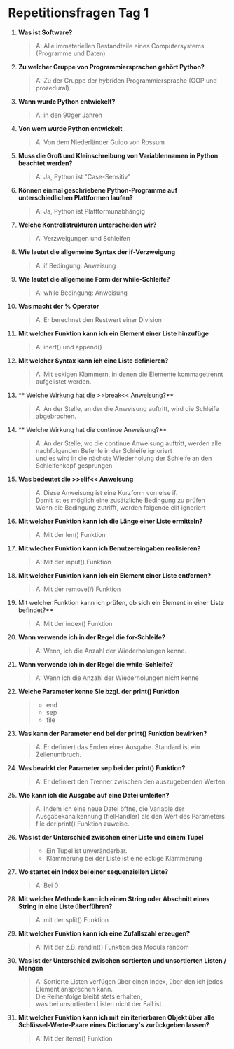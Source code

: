 # Repetitionsfragen Tag 1

1. **Was ist Software?**
	>A: Alle immateriellen Bestandteile eines Computersystems (Programme und Daten)
	
2. **Zu welcher Gruppe von Programmiersprachen gehört Python?**
	>A: Zu der Gruppe der hybriden Programmiersprache (OOP und prozedural)
	
3. **Wann wurde Python entwickelt?**
	>A: in den 90ger Jahren
	
4. **Von wem wurde Python entwickelt**
	>A: Von dem Niederländer Guido von Rossum
	
5. **Muss die Groß und Kleinschreibung von Variablennamen in Python beachtet werden?**
	>A: Ja, Python ist "Case-Sensitiv"
	
6. **Können einmal geschriebene Python-Programme auf unterschiedlichen Plattformen laufen?**
	>A: Ja, Python ist Plattformunabhängig
	
7. **Welche Kontrollstrukturen unterscheiden wir?**
	>A: Verzweigungen und Schleifen
	
8. **Wie lautet die allgemeine Syntax der if-Verzweigung**
	>A: if Bedingung:
		Anweisung
		
9. **Wie lautet die allgemeine Form der while-Schleife?**
	>A: while Bedingung:
		Anweisung
		
10. **Was macht der % Operator**
	>A: Er berechnet den Restwert einer Division

11. **Mit welcher Funktion kann ich ein Element einer Liste hinzufüge**
	>A: inert() und append()
 
12. **Mit welcher Syntax kann ich eine Liste definieren?**
	> A: Mit eckigen Klammern, in denen die Elemente kommagetrennt aufgelistet werden.

13. ** Welche Wirkung hat die >>break<< Anweisung?**
    > A: An der Stelle, an der die Anweisung auftritt, wird die Schleife abgebrochen.

14. ** Welche Wirkung hat die continue Anweisung?**
    > A: An der Stelle, wo die continue Anweisung auftritt, werden alle nachfolgenden Befehle in der Schleife ignoriert  
	> und es wird in die nächste Wiederholung der Schleife an den Schleifenkopf gesprungen.
	
15. **Was bedeutet die >>elif<< Anweisung**
	> A: Diese Anweisung ist eine Kurzform von else if.  
	> Damit ist es möglich eine zusätzliche Bedingung zu prüfen  
	> Wenn die Bedingung zutrifft, werden folgende elif ignoriert

16. **Mit welcher Funktion kann ich die Länge einer Liste ermitteln?**
	> A: Mit der len() Funktion

17. **Mit wlecher Funktion kann ich Benutzereingaben realisieren?**
	> A: Mit der input() Funktion

18. **Mit welcher Funktion kann ich ein Element einer Liste entfernen?**
	> A: Mit der remove(/) Funktion

19. Mit welcher Funktion kann ich prüfen, ob sich ein Element in einer Liste befindet?**
    > A: Mit der index() Funktion

20. **Wann verwende ich in der Regel die for-Schleife?**
	> A: Wenn, ich die Anzahl der Wiederholungen kenne.

21. **Wann verwende ich in der Regel die while-Schleife?**
    > A: Wenn ich die Anzahl der Wiederholungen nicht kenne

22. **Welche Parameter kenne Sie bzgl. der print() Funktion**
	> * end 
    > * sep 
    > * file
23. **Was kann der Parameter end bei der print() Funktion bewirken?**
	> A: Er definiert das Enden einer Ausgabe. Standard ist ein Zeilenumbruch.
24. **Was bewirkt der Parameter sep bei der print() Funktion?**
	> A: Er definiert den Trenner zwischen den auszugebenden Werten.
25. **Wie kann ich die Ausgabe auf eine Datei umleiten?**
    > A. Indem ich eine neue Datei öffne, die Variable der Ausgabekanalkennung (fielHandler) als den Wert des Parameters file der print() Funktion zuweise.
26. **Was ist der Unterschied zwischen einer Liste und einem Tupel**
    > * Ein Tupel ist unveränderbar.
    > * Klammerung bei der Liste ist eine eckige Klammerung
27. **Wo startet ein Index bei einer sequenziellen Liste?**
    > A: Bei 0
28. **Mit welcher Methode kann ich einen String oder Abschnitt eines String in eine Liste überführen?**
    > A: mit der split() Funktion
29. **Mit welcher Funktion kann ich eine Zufallszahl erzeugen?**
    > A: Mit der z.B. randint() Funktion des Moduls random
30. **Was ist der Unterschied zwischen sortierten und unsortierten Listen / Mengen**
    > A: Sortierte Listen verfügen über einen Index, über den ich jedes Element ansprechen kann.  
	> Die Reihenfolge bleibt stets erhalten,  
	> was bei unsortierten Listen nicht der Fall ist.
31. **Mit welcher Funktion kann ich mit ein iterierbaren Objekt über alle Schlüssel-Werte-Paare eines Dictionary's zurückgeben lassen?**
    > A: Mit der items() Funktion